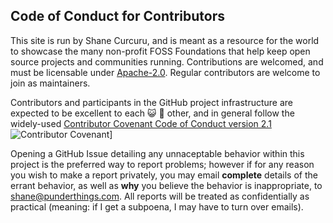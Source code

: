 ## Code of Conduct for Contributors

This site is run by Shane Curcuru, and is meant as a resource for the world to showcase the many non-profit FOSS Foundations that help keep open source projects and communities running. Contributions are welcomed, and must be licensable under [Apache-2.0](https://www.apache.org/licenses/LICENSE-2.0). Regular contributors are welcome to join as maintainers.

Contributors and participants in the GitHub project infrastructure are expected to be excellent to each :smiley_cat: :dog: other, and in general follow the widely-used [Contributor Covenant Code of Conduct version 2.1](https://www.contributor-covenant.org/version/2/1/code_of_conduct/) ![Contributor Covenant](https://img.shields.io/badge/Contributor%20Covenant-2.1-4baaaa.svg)] 

Opening a GitHub Issue detailing any unnaceptable behavior within this project is the preferred way to report problems; however if for any reason you wish to make a report privately, you may email **complete** details of the errant behavior, as well as **why** you believe the behavior is inappropriate, to shane@punderthings.com.  All reports will be treated as confidentially as practical (meaning: if I get a subpoena, I may have to turn over emails).
